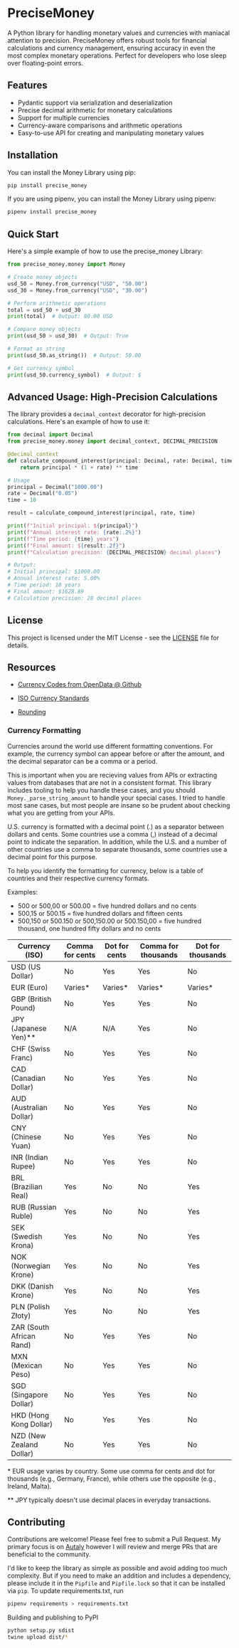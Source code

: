 # PreciseMoney

A Python library for handling monetary values and currencies with maniacal attention to precision. PreciseMoney offers robust tools for financial calculations and currency management, ensuring accuracy in even the most complex monetary operations. Perfect for developers who lose sleep over floating-point errors.

## Features

- Pydantic support via serialization and deserialization
- Precise decimal arithmetic for monetary calculations
- Support for multiple currencies
- Currency-aware comparisons and arithmetic operations
- Easy-to-use API for creating and manipulating monetary values

## Installation

You can install the Money Library using pip:

```python
pip install precise_money
```

If you are using pipenv, you can install the Money Library using pipenv:

```python
pipenv install precise_money
```

## Quick Start

Here's a simple example of how to use the precise_money Library:

```python
from precise_money.money import Money

# Create money objects
usd_50 = Money.from_currency("USD", "50.00")
usd_30 = Money.from_currency("USD", "30.00")

# Perform arithmetic operations
total = usd_50 + usd_30
print(total)  # Output: 80.00 USD

# Compare money objects
print(usd_50 > usd_30)  # Output: True

# Format as string
print(usd_50.as_string())  # Output: 50.00

# Get currency symbol
print(usd_50.currency_symbol)  # Output: $
```

## Advanced Usage: High-Precision Calculations

The library provides a `decimal_context` decorator for high-precision calculations. Here's an example of how to use it:

```python
from decimal import Decimal
from precise_money.money import decimal_context, DECIMAL_PRECISION

@decimal_context
def calculate_compound_interest(principal: Decimal, rate: Decimal, time: int) -> Decimal:
    return principal * (1 + rate) ** time

# Usage
principal = Decimal("1000.00")
rate = Decimal("0.05")
time = 10

result = calculate_compound_interest(principal, rate, time)

print(f"Initial principal: ${principal}")
print(f"Annual interest rate: {rate:.2%}")
print(f"Time period: {time} years")
print(f"Final amount: ${result:.2f}")
print(f"Calculation precision: {DECIMAL_PRECISION} decimal places")

# Output:
# Initial principal: $1000.00
# Annual interest rate: 5.00%
# Time period: 10 years
# Final amount: $1628.89
# Calculation precision: 28 decimal places
```

## License

This project is licensed under the MIT License - see the [LICENSE](LICENSE) file for details.

## Resources

- [Currency Codes from OpenData @ Github](https://github.com/datasets/currency-codes)

- [ISO Currency Standards](https://en.wikipedia.org/wiki/ISO_4217)

- [Rounding](https://docs.python.org/3/library/decimal.html#rounding-modes)

### Currency Formatting

Currencies around the world use different formatting conventions. For example, the currency symbol can appear before or after the amount, and the decimal separator can be a comma or a period.

This is important when you are recieving values from APIs or extracting values from databases that are not in a consistent format. This library includes tooling to help you handle these cases, and you should `Money._parse_string_amount` to handle your special cases. I tried to handle most sane cases, but most people are insane so be prudent about checking what you are getting from your APIs.

U.S. currency is formatted with a decimal point (.) as a separator between dollars and cents. Some countries use a comma (,) instead of a decimal point to indicate the separation. In addition, while the U.S. and a number of other countries use a comma to separate thousands, some countries use a decimal point for this purpose.

To help you identify the formatting for currency, below is a table of countries and their respective currency formats.

Examples:

- 500 or 500,00 or 500.00 = five hundred dollars and no cents
- 500,15 or 500.15 = five hundred dollars and fifteen cents
- 500,150 or 500.150 or 500,150.00 or 500.150,00 = five hundred thousand, one hundred fifty dollars and no cents

| Currency (ISO)           | Comma for cents | Dot for cents | Comma for thousands | Dot for thousands |
| ------------------------ | --------------- | ------------- | ------------------- | ----------------- |
| USD (US Dollar)          | No              | Yes           | Yes                 | No                |
| EUR (Euro)               | Varies\*        | Varies\*      | Varies\*            | Varies\*          |
| GBP (British Pound)      | No              | Yes           | Yes                 | No                |
| JPY (Japanese Yen)\*\*   | N/A             | N/A           | Yes                 | No                |
| CHF (Swiss Franc)        | No              | Yes           | Yes                 | No                |
| CAD (Canadian Dollar)    | No              | Yes           | Yes                 | No                |
| AUD (Australian Dollar)  | No              | Yes           | Yes                 | No                |
| CNY (Chinese Yuan)       | No              | Yes           | Yes                 | No                |
| INR (Indian Rupee)       | No              | Yes           | Yes                 | No                |
| BRL (Brazilian Real)     | Yes             | No            | No                  | Yes               |
| RUB (Russian Ruble)      | Yes             | No            | No                  | Yes               |
| SEK (Swedish Krona)      | Yes             | No            | No                  | Yes               |
| NOK (Norwegian Krone)    | Yes             | No            | No                  | Yes               |
| DKK (Danish Krone)       | Yes             | No            | No                  | Yes               |
| PLN (Polish Złoty)       | Yes             | No            | No                  | Yes               |
| ZAR (South African Rand) | No              | Yes           | Yes                 | No                |
| MXN (Mexican Peso)       | No              | Yes           | Yes                 | No                |
| SGD (Singapore Dollar)   | No              | Yes           | Yes                 | No                |
| HKD (Hong Kong Dollar)   | No              | Yes           | Yes                 | No                |
| NZD (New Zealand Dollar) | No              | Yes           | Yes                 | No                |

\* EUR usage varies by country. Some use comma for cents and dot for thousands (e.g., Germany, France), while others use the opposite (e.g., Ireland, Malta).

\*\* JPY typically doesn't use decimal places in everyday transactions.

## Contributing

Contributions are welcome! Please feel free to submit a Pull Request. My primary focus is on [Autaly](https://autaly.co/) however I will review and merge PRs that are beneficial to the community.

I'd like to keep the library as simple as possible and avoid adding too much complexity. But if you need to make an addition and includes a dependency, please include it in the `Pipfile` and `Pipfile.lock` so that it can be installed via `pip`. To update requirements.txt, run

```bash
pipenv requirements > requirements.txt
```

Building and publishing to PyPI

```bash
python setup.py sdist
twine upload dist/*

```
